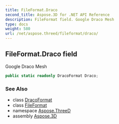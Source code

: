 ```yaml
---
title: FileFormat.Draco
second_title: Aspose.3D for .NET API Reference
description: FileFormat field. Google Draco Mesh
type: docs
weight: 580
url: /net/aspose.threed/fileformat/draco/
---
```

## FileFormat.Draco field

Google Draco Mesh

```csharp
public static readonly DracoFormat Draco;
```

### See Also

* class [DracoFormat](../../../aspose.threed.formats/dracoformat/)
* class [FileFormat](../)
* namespace [Aspose.ThreeD](../../../aspose.threed/)
* assembly [Aspose.3D](../../../)


